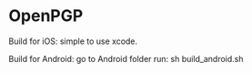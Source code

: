 # OpenPGP


Build for iOS:
simple to use xcode.

Build for Android:
go to Android folder run: sh build_android.sh